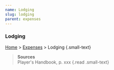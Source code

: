 ```yaml
---
name: Lodging
slug: lodging
parent: expenses
---
```

### Lodging
[Home](dm-operations-center) > [Expenses](expenses) > Lodging {.small-text}

> **Sources** <br/>
> Player's Handbook, p. xxx
{.read .small-text}